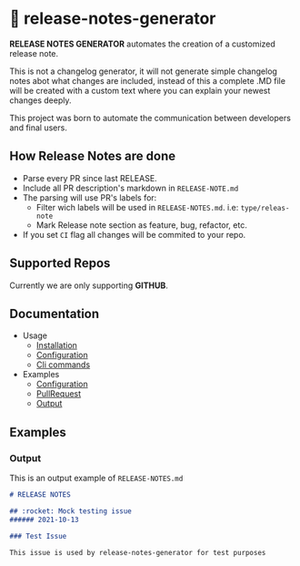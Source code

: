 # 🚀 release-notes-generator

**RELEASE NOTES GENERATOR** automates the creation of a customized release note.

This is not a changelog generator, it will not generate simple changelog notes abot what changes
are included, instead of this a complete .MD file will be created with a custom text where you can
explain your newest changes deeply.

This project was born to automate the communication between developers and final users.


## How Release Notes are done

- Parse every PR since last RELEASE.
- Include all PR description's markdown in `RELEASE-NOTE.md`
- The parsing will use PR's labels for:
	- Filter wich labels will be used in `RELEASE-NOTES.md`. i.e: `type/releas-note`
	- Mark Release note section as feature, bug, refactor, etc.
- If you set `CI` flag all changes will be commited to your repo.


## Supported Repos

Currently we are only supporting **GITHUB**.

## Documentation

- Usage
	- [Installation](#Installation)
	- [Configuration](#configuration)
	- [Cli commands](#Cli)
- Examples
	- [Configuration](#ConfigExample)
	- [PullRequest](#PullRequest)
	- [Output]("Output")


## Examples

### Output

This is an output example of `RELEASE-NOTES.md`

```markdown
# RELEASE NOTES

## :rocket: Mock testing issue 
###### 2021-10-13

### Test Issue

This issue is used by release-notes-generator for test purposes
```
